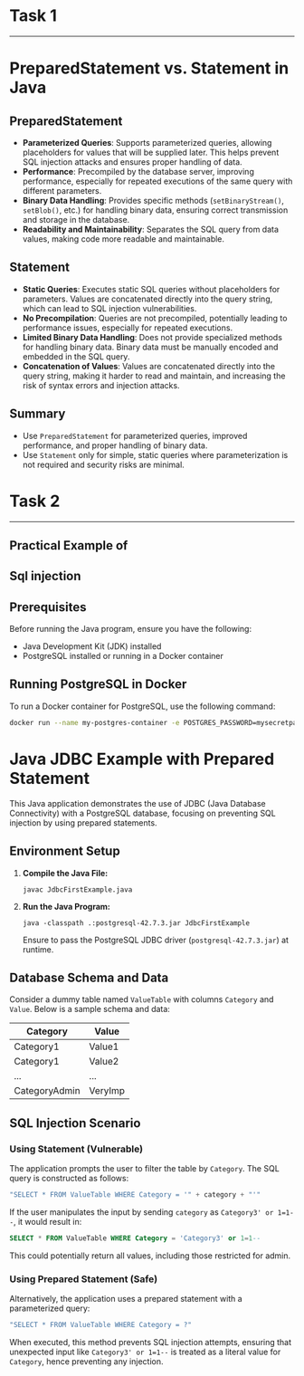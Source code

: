 # Task 1
---------------------------------------------------------------------------------------------------------------------------------------------------------------------------------------------------
# PreparedStatement vs. Statement in Java

## PreparedStatement

- **Parameterized Queries**: Supports parameterized queries, allowing placeholders for values that will be supplied later. This helps prevent SQL injection attacks and ensures proper handling of data.
- **Performance**: Precompiled by the database server, improving performance, especially for repeated executions of the same query with different parameters.
- **Binary Data Handling**: Provides specific methods (`setBinaryStream()`, `setBlob()`, etc.) for handling binary data, ensuring correct transmission and storage in the database.
- **Readability and Maintainability**: Separates the SQL query from data values, making code more readable and maintainable.

## Statement

- **Static Queries**: Executes static SQL queries without placeholders for parameters. Values are concatenated directly into the query string, which can lead to SQL injection vulnerabilities.
- **No Precompilation**: Queries are not precompiled, potentially leading to performance issues, especially for repeated executions.
- **Limited Binary Data Handling**: Does not provide specialized methods for handling binary data. Binary data must be manually encoded and embedded in the SQL query.
- **Concatenation of Values**: Values are concatenated directly into the query string, making it harder to read and maintain, and increasing the risk of syntax errors and injection attacks.

## Summary

- Use `PreparedStatement` for parameterized queries, improved performance, and proper handling of binary data.
- Use `Statement` only for simple, static queries where parameterization is not required and security risks are minimal.

# Task 2
---------------------------------------------------------------------------------------------------------------------------------------------------------------------------------------------------
## Practical Example of
## Sql injection

## Prerequisites

Before running the Java program, ensure you have the following:

- Java Development Kit (JDK) installed
- PostgreSQL installed or running in a Docker container

## Running PostgreSQL in Docker

To run a Docker container for PostgreSQL, use the following command:

```bash
docker run --name my-postgres-container -e POSTGRES_PASSWORD=mysecretpassword -d postgres


```
# Java JDBC Example with Prepared Statement

This Java application demonstrates the use of JDBC (Java Database Connectivity) with a PostgreSQL database, focusing on preventing SQL injection by using prepared statements.

## Environment Setup

1. **Compile the Java File:**
   ```
   javac JdbcFirstExample.java
   ```

2. **Run the Java Program:**
   ```
   java -classpath .:postgresql-42.7.3.jar JdbcFirstExample
   ```

   Ensure to pass the PostgreSQL JDBC driver (`postgresql-42.7.3.jar`) at runtime.

## Database Schema and Data

Consider a dummy table named `ValueTable` with columns `Category` and `Value`. Below is a sample schema and data:

| Category     | Value        |
|--------------|--------------|
| Category1    | Value1       |
| Category1    | Value2       |
| ...          | ...          |
| CategoryAdmin| VeryImp      |

## SQL Injection Scenario

### Using Statement (Vulnerable)

The application prompts the user to filter the table by `Category`. The SQL query is constructed as follows:

```java
"SELECT * FROM ValueTable WHERE Category = '" + category + "'"
```

If the user manipulates the input by sending `category` as `Category3' or 1=1--`, it would result in:

```sql
SELECT * FROM ValueTable WHERE Category = 'Category3' or 1=1--
```

This could potentially return all values, including those restricted for admin.

### Using Prepared Statement (Safe)

Alternatively, the application uses a prepared statement with a parameterized query:

```java
"SELECT * FROM ValueTable WHERE Category = ?"
```

When executed, this method prevents SQL injection attempts, ensuring that unexpected input like `Category3' or 1=1--` is treated as a literal value for `Category`, hence preventing any injection.
```
